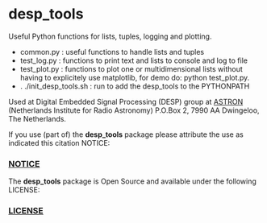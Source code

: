 # desp_tools

Useful Python functions for lists, tuples, logging and plotting.

* common.py : useful functions to handle lists and tuples
* test_log.py : functions to print text and lists to console and log to file
* test_plot.py : functions to plot one or multidimensional lists without having to explicitely use matplotlib, for demo do: python test_plot.py.
* . ./init_desp_tools.sh : run to add the desp_tools to the PYTHONPATH

Used at Digital Embedded Signal Processing (DESP) group at [ASTRON] (Netherlands Institute for Radio Astronomy) P.O.Box 2, 7990 AA Dwingeloo, The Netherlands.

If you use (part of) the **desp_tools** package please attribute the use as indicated this citation NOTICE:

### [NOTICE](NOTICE.md)

The **desp_tools** package is Open Source and available under the following LICENSE:

### [LICENSE](LICENSE.md)



[ASTRON]:https://www.astron.nl
